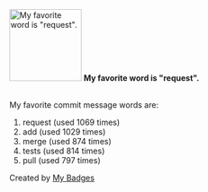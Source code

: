 <img src="https://my-badges.github.io/my-badges/favorite-word.png" alt="My favorite word is &quot;request&quot;." title="My favorite word is &quot;request&quot;." width="128">
<strong>My favorite word is &quot;request&quot;.</strong>
<br><br>

My favorite commit message words are:

1. request (used 1069 times)
2. add (used 1029 times)
3. merge (used 874 times)
4. tests (used 814 times)
5. pull (used 797 times)


Created by <a href="https://github.com/my-badges/my-badges">My Badges</a>